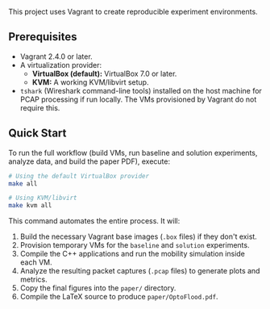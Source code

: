 This project uses Vagrant to create reproducible experiment environments.

## Prerequisites

- Vagrant 2.4.0 or later.
- A virtualization provider:
  - **VirtualBox (default):** VirtualBox 7.0 or later.
  - **KVM:** A working KVM/libvirt setup.
- `tshark` (Wireshark command-line tools) installed on the host machine for PCAP processing if run locally. The VMs provisioned by Vagrant do not require this.

## Quick Start

To run the full workflow (build VMs, run baseline and solution experiments, analyze data, and build the paper PDF), execute:

```bash
# Using the default VirtualBox provider
make all

# Using KVM/libvirt
make kvm all
```

This command automates the entire process. It will:
1.  Build the necessary Vagrant base images (`.box` files) if they don't exist.
2.  Provision temporary VMs for the `baseline` and `solution` experiments.
3.  Compile the C++ applications and run the mobility simulation inside each VM.
4.  Analyze the resulting packet captures (`.pcap` files) to generate plots and metrics.
5.  Copy the final figures into the `paper/` directory.
6.  Compile the LaTeX source to produce `paper/OptoFlood.pdf`.